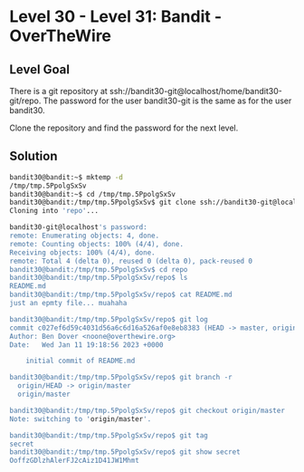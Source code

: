 # Level 30 - Level 31: Bandit - OverTheWire

## Level Goal

There is a git repository at ssh://bandit30-git@localhost/home/bandit30-git/repo. The password for the user bandit30-git is the same as for the user bandit30.

Clone the repository and find the password for the next level.

## Solution

```bash
bandit30@bandit:~$ mktemp -d
/tmp/tmp.5PpolgSxSv
bandit30@bandit:~$ cd /tmp/tmp.5PpolgSxSv
bandit30@bandit:/tmp/tmp.5PpolgSxSv$ git clone ssh://bandit30-git@localhost:2220/home/bandit30-git/repo
Cloning into 'repo'...

bandit30-git@localhost's password: 
remote: Enumerating objects: 4, done.
remote: Counting objects: 100% (4/4), done.
Receiving objects: 100% (4/4), done.
remote: Total 4 (delta 0), reused 0 (delta 0), pack-reused 0
bandit30@bandit:/tmp/tmp.5PpolgSxSv$ cd repo
bandit30@bandit:/tmp/tmp.5PpolgSxSv/repo$ ls
README.md
bandit30@bandit:/tmp/tmp.5PpolgSxSv/repo$ cat README.md 
just an epmty file... muahaha

bandit30@bandit:/tmp/tmp.5PpolgSxSv/repo$ git log
commit c027ef6d59c4031d56a6c6d16a526af0e8eb8383 (HEAD -> master, origin/master, origin/HEAD)
Author: Ben Dover <noone@overthewire.org>
Date:   Wed Jan 11 19:18:56 2023 +0000

    initial commit of README.md

bandit30@bandit:/tmp/tmp.5PpolgSxSv/repo$ git branch -r
  origin/HEAD -> origin/master
  origin/master

bandit30@bandit:/tmp/tmp.5PpolgSxSv/repo$ git checkout origin/master
Note: switching to 'origin/master'.

bandit30@bandit:/tmp/tmp.5PpolgSxSv/repo$ git tag
secret
bandit30@bandit:/tmp/tmp.5PpolgSxSv/repo$ git show secret
OoffzGDlzhAlerFJ2cAiz1D41JW1Mhmt
```